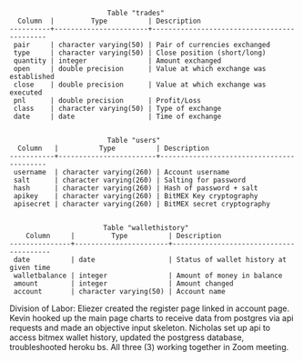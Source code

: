 
```
                        Table "trades"
  Column  |         Type          | Description
----------+-----------------------+--------------------------------------------
 pair     | character varying(50) | Pair of currencies exchanged
 type     | character varying(50) | Close position (short/long)       
 quantity | integer               | Amount exchanged
 open     | double precision      | Value at which exchange was established
 close    | double precision      | Value at which exchange was executed
 pnl      | double precision      | Profit/Loss
 class    | character varying(50) | Type of exchange
 date     | date                  | Time of exchange          


                        Table "users"
  Column   |          Type          | Description
-----------+------------------------+------------------------------------------
 username  | character varying(260) | Account username
 salt      | character varying(260) | Salting for password
 hash      | character varying(260) | Hash of password + salt
 apikey    | character varying(260) | BitMEX Key cryptography
 apisecret | character varying(260) | BitMEX secret cryptography
 
 
                       Table "wallethistory"
    Column     |         Type          | Description
---------------+-----------------------+----------------------------------------
 date          | date                  | Status of wallet history at given time
 walletbalance | integer               | Amount of money in balance   
 amount        | integer               | Amount changed
 account       | character varying(50) | Account name

```

Division of Labor:
Eliezer created the register page linked in account page.
Kevin hooked up the main page charts to receive data from postgres via api requests and made an objective input skeleton.
Nicholas set up api to access bitmex wallet history, updated the postgress database, troubleshooted heroku bs.
All three (3) working together in Zoom meeting.

